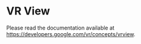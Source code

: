 VR View
=======

Please read the documentation available at
<https://developers.google.com/vr/concepts/vrview>.
